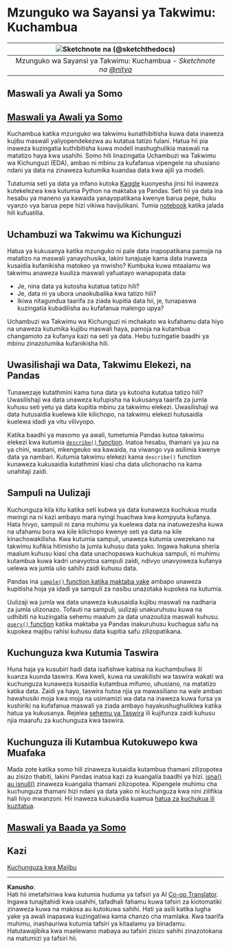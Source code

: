 <!--
CO_OP_TRANSLATOR_METADATA:
{
  "original_hash": "a167aa0bfb1c46ece1b3d21ae939cc0d",
  "translation_date": "2025-09-05T06:29:56+00:00",
  "source_file": "4-Data-Science-Lifecycle/15-analyzing/README.md",
  "language_code": "sw"
}
-->
# Mzunguko wa Sayansi ya Takwimu: Kuchambua

|![ Sketchnote na [(@sketchthedocs)](https://sketchthedocs.dev) ](../../sketchnotes/15-Analyzing.png)|
|:---:|
| Mzunguko wa Sayansi ya Takwimu: Kuchambua - _Sketchnote na [@nitya](https://twitter.com/nitya)_ |

## Maswali ya Awali ya Somo

## [Maswali ya Awali ya Somo](https://purple-hill-04aebfb03.1.azurestaticapps.net/quiz/28)

Kuchambua katika mzunguko wa takwimu kunathibitisha kuwa data inaweza kujibu maswali yaliyopendekezwa au kutatua tatizo fulani. Hatua hii pia inaweza kuzingatia kuthibitisha kuwa modeli inashughulikia maswali na matatizo haya kwa usahihi. Somo hili linazingatia Uchambuzi wa Takwimu wa Kichunguzi (EDA), ambao ni mbinu za kufafanua vipengele na uhusiano ndani ya data na zinaweza kutumika kuandaa data kwa ajili ya modeli.

Tutatumia seti ya data ya mfano kutoka [Kaggle](https://www.kaggle.com/balaka18/email-spam-classification-dataset-csv/version/1) kuonyesha jinsi hii inaweza kutekelezwa kwa kutumia Python na maktaba ya Pandas. Seti hii ya data ina hesabu ya maneno ya kawaida yanayopatikana kwenye barua pepe, huku vyanzo vya barua pepe hizi vikiwa havijulikani. Tumia [notebook](../../../../4-Data-Science-Lifecycle/15-analyzing/notebook.ipynb) katika jalada hili kufuatilia.

## Uchambuzi wa Takwimu wa Kichunguzi

Hatua ya kukusanya katika mzunguko ni pale data inapopatikana pamoja na matatizo na maswali yanayohusika, lakini tunajuaje kama data inaweza kusaidia kufanikisha matokeo ya mwisho? 
Kumbuka kuwa mtaalamu wa takwimu anaweza kuuliza maswali yafuatayo wanapopata data:
- Je, nina data ya kutosha kutatua tatizo hili?
- Je, data ni ya ubora unaokubalika kwa tatizo hili?
- Ikiwa nitagundua taarifa za ziada kupitia data hii, je, tunapaswa kuzingatia kubadilisha au kufafanua malengo upya?

Uchambuzi wa Takwimu wa Kichunguzi ni mchakato wa kufahamu data hiyo na unaweza kutumika kujibu maswali haya, pamoja na kutambua changamoto za kufanya kazi na seti ya data. Hebu tuzingatie baadhi ya mbinu zinazotumika kufanikisha hili.

## Uwasilishaji wa Data, Takwimu Elekezi, na Pandas
Tunawezaje kutathmini kama tuna data ya kutosha kutatua tatizo hili? Uwasilishaji wa data unaweza kufupisha na kukusanya taarifa za jumla kuhusu seti yetu ya data kupitia mbinu za takwimu elekezi. Uwasilishaji wa data hutusaidia kuelewa kile kilichopo, na takwimu elekezi hutusaidia kuelewa idadi ya vitu vilivyopo.

Katika baadhi ya masomo ya awali, tumetumia Pandas kutoa takwimu elekezi kwa kutumia [`describe()` function]( https://pandas.pydata.org/pandas-docs/stable/reference/api/pandas.DataFrame.describe.html). Inatoa hesabu, thamani ya juu na ya chini, wastani, mkengeuko wa kawaida, na viwango vya asilimia kwenye data ya nambari. Kutumia takwimu elekezi kama `describe()` function kunaweza kukusaidia kutathmini kiasi cha data ulichonacho na kama unahitaji zaidi.

## Sampuli na Uulizaji
Kuchunguza kila kitu katika seti kubwa ya data kunaweza kuchukua muda mwingi na ni kazi ambayo mara nyingi huachwa kwa kompyuta kufanya. Hata hivyo, sampuli ni zana muhimu ya kuelewa data na inatuwezesha kuwa na ufahamu bora wa kile kilichopo kwenye seti ya data na kile kinachowakilisha. Kwa kutumia sampuli, unaweza kutumia uwezekano na takwimu kufikia hitimisho la jumla kuhusu data yako. Ingawa hakuna sheria maalum kuhusu kiasi cha data unachopaswa kuchukua sampuli, ni muhimu kutambua kuwa kadri unavyotoa sampuli zaidi, ndivyo unavyoweza kufanya uelewa wa jumla ulio sahihi zaidi kuhusu data.

Pandas ina [`sample()` function katika maktaba yake](https://pandas.pydata.org/pandas-docs/stable/reference/api/pandas.DataFrame.sample.html) ambapo unaweza kupitisha hoja ya idadi ya sampuli za nasibu unazotaka kupokea na kutumia.

Uulizaji wa jumla wa data unaweza kukusaidia kujibu maswali na nadharia za jumla ulizonazo. Tofauti na sampuli, uulizaji unakuruhusu kuwa na udhibiti na kuzingatia sehemu maalum za data unazouliza maswali kuhusu. 
[`query()` function](https://pandas.pydata.org/pandas-docs/stable/reference/api/pandas.DataFrame.query.html) katika maktaba ya Pandas inakuruhusu kuchagua safu na kupokea majibu rahisi kuhusu data kupitia safu zilizopatikana.

## Kuchunguza kwa Kutumia Taswira
Huna haja ya kusubiri hadi data isafishwe kabisa na kuchambuliwa ili kuanza kuunda taswira. Kwa kweli, kuwa na uwakilishi wa taswira wakati wa kuchunguza kunaweza kusaidia kutambua mifumo, uhusiano, na matatizo katika data. Zaidi ya hayo, taswira hutoa njia ya mawasiliano na wale ambao hawahusiki moja kwa moja na usimamizi wa data na inaweza kuwa fursa ya kushiriki na kufafanua maswali ya ziada ambayo hayakushughulikiwa katika hatua ya kukusanya. Rejelea [sehemu ya Taswira](../../../../../../../../../3-Data-Visualization) ili kujifunza zaidi kuhusu njia maarufu za kuchunguza kwa taswira.

## Kuchunguza ili Kutambua Kutokuwepo kwa Muafaka
Mada zote katika somo hili zinaweza kusaidia kutambua thamani zilizopotea au zisizo thabiti, lakini Pandas inatoa kazi za kuangalia baadhi ya hizi. [isna() au isnull()](https://pandas.pydata.org/pandas-docs/stable/reference/api/pandas.isna.html) zinaweza kuangalia thamani zilizopotea. Kipengele muhimu cha kuchunguza thamani hizi ndani ya data yako ni kuchunguza kwa nini zilifikia hali hiyo mwanzoni. Hii inaweza kukusaidia kuamua [hatua za kuchukua ili kuzitatua](../../../../../../../../../2-Working-With-Data/08-data-preparation/notebook.ipynb).

## [Maswali ya Baada ya Somo](https://ff-quizzes.netlify.app/en/ds/)

## Kazi

[Kuchunguza kwa Majibu](assignment.md)

---

**Kanusho**:  
Hati hii imetafsiriwa kwa kutumia huduma ya tafsiri ya AI [Co-op Translator](https://github.com/Azure/co-op-translator). Ingawa tunajitahidi kwa usahihi, tafadhali fahamu kuwa tafsiri za kiotomatiki zinaweza kuwa na makosa au kutokuwa sahihi. Hati ya asili katika lugha yake ya awali inapaswa kuzingatiwa kama chanzo cha mamlaka. Kwa taarifa muhimu, inashauriwa kutumia tafsiri ya kitaalamu ya binadamu. Hatutawajibika kwa maelewano mabaya au tafsiri zisizo sahihi zinazotokana na matumizi ya tafsiri hii.